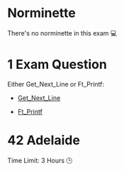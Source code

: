 # Norminette

There's no norminette in this exam 💻

# 1 Exam Question

Either Get_Next_Line or Ft_Printf:

- [Get_Next_Line](https://github.com/MMansurii/42-Exams/tree/main/Exam-Rank-03/get_next_line)

- [Ft_Printf](https://github.com/MMansurii/42-Exams/tree/main/Exam-Rank-03/ft_printf) 


# 42 Adelaide
Time Limit: 3 Hours 🕒
